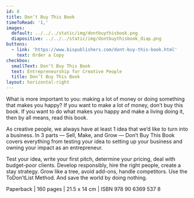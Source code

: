 ```yaml
---
id: 8
title: Don’t Buy This Book
timeToRead: '1,'
images:
  default: ../../../static/img/dontbuythisbook.png
  diapositive: ../../../static/img/dontbuythisbook_diap.png
buttons:
  - link: 'https://www.bispublishers.com/dont-buy-this-book.html'
    text: Order a Copy
checkbox:
  smallText: Don’t Buy This Book
  text: Entrepreneurship for Creative People
  title: Don’t Buy This Book
layout: horizontal-right
---
```

What is more important to you: making a lot of money or doing something that makes you happy? If you want to make a lot of money, don’t buy this book. If you want to do what makes you happy and make a living doing it, then by all means, read this book.

As creative people, we always have at least 1 idea that we’d like to turn into a business. In 3 parts — Sell, Make, and Grow — Don’t Buy This Book covers everything from testing your idea to setting up your business and owning your impact as an entrepreneur.

Test your idea, write your first pitch, determine your pricing, deal with budget-poor clients. Develop responsibly, hire the right people, create a stay strategy. Grow like a tree, avoid add-ons, handle competitors. Use the ToDon’tList Method. And save the world by doing nothing.

Paperback | 160 pages | 21.5 x 14 cm | ISBN 978 90 6369 537 8
